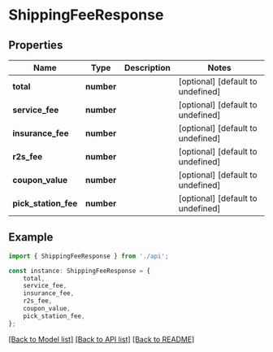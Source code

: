 # ShippingFeeResponse


## Properties

Name | Type | Description | Notes
------------ | ------------- | ------------- | -------------
**total** | **number** |  | [optional] [default to undefined]
**service_fee** | **number** |  | [optional] [default to undefined]
**insurance_fee** | **number** |  | [optional] [default to undefined]
**r2s_fee** | **number** |  | [optional] [default to undefined]
**coupon_value** | **number** |  | [optional] [default to undefined]
**pick_station_fee** | **number** |  | [optional] [default to undefined]

## Example

```typescript
import { ShippingFeeResponse } from './api';

const instance: ShippingFeeResponse = {
    total,
    service_fee,
    insurance_fee,
    r2s_fee,
    coupon_value,
    pick_station_fee,
};
```

[[Back to Model list]](../README.md#documentation-for-models) [[Back to API list]](../README.md#documentation-for-api-endpoints) [[Back to README]](../README.md)
